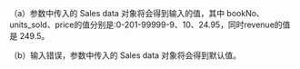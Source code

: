 （a）参数中传入的 Sales data 对象将会得到输入的值，其中 bookNo、 units_sold、price的值分别是∶0-201-99999-9、10、24.95，同时revenue的值是 249.5。

（b）输入错误，参数中传入的 Sales data 对象将会得到默认值。

